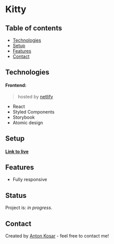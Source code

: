# Kitty

## Table of contents
* [Technologies](#technologies)
* [Setup](#setup)
* [Features](#features)
* [Contact](#contact)

## Technologies
#### Frontend: 
>hosted by [netlify](https://www.netlify.com/)
* React
* Styled Components
* Storybook
* Atomic design

## Setup
#### [Link to live]() <br/>

## Features
* Fully responsive

## Status
Project is: _in progress_.

## Contact
Created by [Anton Kosar](https://www.linkedin.com/in/anton-kosar-51a33617a/) - feel free to contact me!